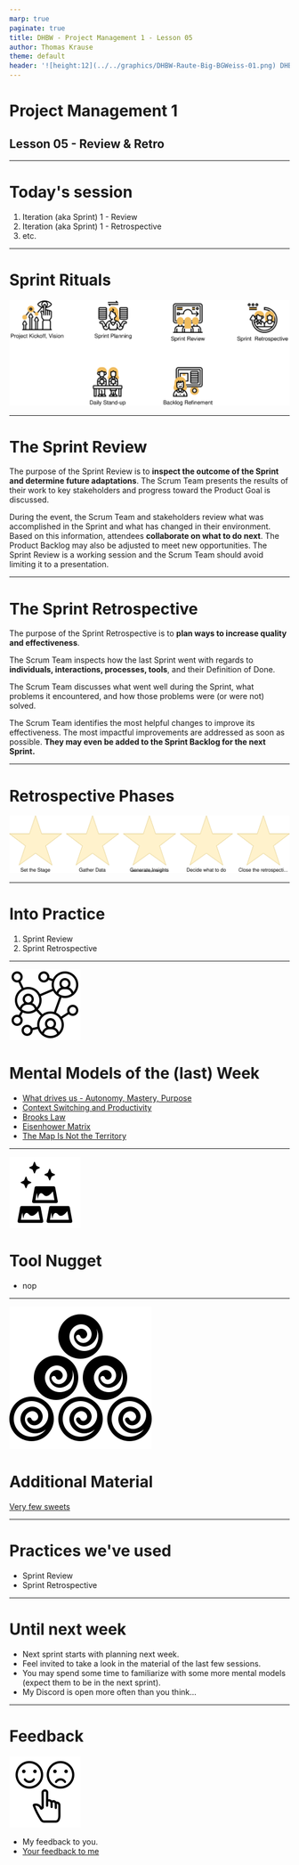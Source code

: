 ```yaml
---
marp: true
paginate: true
title: DHBW - Project Management 1 - Lesson 05
author: Thomas Krause
theme: default
header: '![height:12](../../graphics/DHBW-Raute-Big-BGWeiss-01.png) DHBW - Project Management 1 - Lesson 05'
---
```

<!-- markdownlint-disable MD025 MD045 MD012 MD024 MD026 -->

# Project Management 1

## Lesson 05 - Review & Retro

---

# Today's session

1. Iteration (aka Sprint) 1 - Review
2. Iteration (aka Sprint) 1 - Retrospective
3. etc.

---

# Sprint Rituals

![](graphics/scrum%20-%20sprint%20rituals.drawio.svg)

---

# The Sprint Review

The purpose of the Sprint Review is to **inspect the outcome of the Sprint and determine future adaptations**. The Scrum Team presents the results of their work to key stakeholders and progress toward the Product Goal is discussed.

During the event, the Scrum Team and stakeholders review what was accomplished in the Sprint and what has changed in their environment. Based on this information, attendees **collaborate on what to do next**. The Product Backlog may also be adjusted to meet new opportunities. The Sprint Review is a working session and the Scrum Team should avoid limiting it to a presentation.

<!--
_footer: Source: [Scrum Guide](https://scrumguides.org/scrum-guide.html#sprint-review)
-->
---

# The Sprint Retrospective

The purpose of the Sprint Retrospective is to **plan ways to increase quality and effectiveness**.

The Scrum Team inspects how the last Sprint went with regards to **individuals, interactions, processes, tools**, and their Definition of Done.

The Scrum Team discusses what went well during the Sprint, what problems it encountered, and how those problems were (or were not) solved.

The Scrum Team identifies the most helpful changes to improve its effectiveness. The most impactful improvements are addressed as soon as possible. **They may even be added to the Sprint Backlog for the next Sprint.**

<!--
_footer: Source: [Scrum Guide](https://scrumguides.org/scrum-guide.html#sprint-retrospective)
-->
---

# Retrospective Phases

![](graphics/scrum%20-%20retrospective%20-%20phases.drawio.svg)

---
<!-- _backgroundColor: lightblue -->

# Into Practice

1. Sprint Review
2. Sprint Retrospective

---

<!-- _backgroundColor: Wheat -->

![bg left:30% 80%](../graphics/noun-networking-2148898.svg)

# Mental Models of the (last) Week

* [What drives us - Autonomy, Mastery, Purpose](https://sketchplanations.com/autonomy-mastery-purpose)
* [Context Switching and Productivity](https://blog.doist.com/context-switching/)
* [Brooks Law](https://dzone.com/articles/applying-brooks-law-to-lines-of-communication-and)
* [Eisenhower Matrix](https://todoist.com/productivity-methods/eisenhower-matrix)
* [The Map Is Not the Territory](https://fs.blog/map-and-territory/)

---

<!-- _backgroundColor: LightPink -->
![bg right:40% 80%](../graphics/noun-gold-898194.svg)

# Tool Nugget

* nop

---

<!-- _backgroundColor: LightPink -->
![bg left:40% 80%](../graphics/noun-material-2183336.svg)

# Additional Material

[Very few sweets](lesson05%20-%20material.md)


---
<!-- _backgroundColor:  LightGreen -->
# Practices we've used

* Sprint Review
* Sprint Retrospective

---

<!-- _backgroundColor: lightblue -->
# Until next week

* Next sprint starts with planning next week.
* Feel invited to take a look in the material of the last few sessions.
* You may spend some time to familiarize with some more mental models (expect them to be in the next sprint).
* My Discord is open more often than you think...

---
<!-- _backgroundColor: lightblue -->

# Feedback

![bg right](../graphics/noun-feedback-4502385.svg)

* My feedback to you.
* [Your feedback to me](https://moodle.dhbw.de/mod/feedback/view.php?id=175551)

